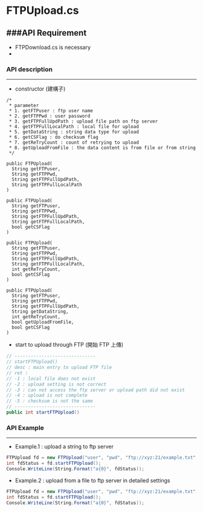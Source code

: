 # FTPUpload.cs

<script type="text/javascript" src="../js/general.js"></script>

###API Requirement
---

* FTPDownload.cs is necessary
* 

### API description
---

* constructor (建構子)

```
/*
 * parameter
 * 1. getFTPuser : ftp user name
 * 2. getFTPPwd : user password
 * 3. getFTPFullUpdPath : upload file path on ftp server
 * 4. getFTPFullLocalPath : local file for upload
 * 5. getDataString : string data type for upload
 * 6. getCSFlag : do checksum flag
 * 7. getReTryCount : count of retrying to upload
 * 8. getUploadFromFile : the data content is from file or from string
 */

public FTPUpload(
  String getFTPuser, 
  String getFTPPwd, 
  String getFTPFullUpdPath, 
  String getFTPFullLocalPath
)

public FTPUpload(
  String getFTPuser, 
  String getFTPPwd, 
  String getFTPFullUpdPath, 
  String getFTPFullLocalPath, 
  bool getCSFlag
)

public FTPUpload(
  String getFTPuser, 
  String getFTPPwd, 
  String getFTPFullUpdPath, 
  String getFTPFullLocalPath, 
  int getReTryCount, 
  bool getCSFlag
)

public FTPUpload(
  String getFTPuser, 
  String getFTPPwd, 
  String getFTPFullUpdPath, 
  String getDataString, 
  int getReTryCount, 
  bool getUploadFromFile, 
  bool getCSFlag
)
```

* start to upload through FTP (開始 FTP 上傳)

```csharp
// ------------------------------
// startFTPUpload()
// desc : main entry to upload FTP file
// ret :
// -1 : local file does not exist
// -2 : upload setting is not correct
// -3 : can not access the ftp server or upload path did not exist
// -4 : upload is not complete
// -5 : checksum is not the same
// ------------------------------    
public int startFTPUpload()
```

### API Example
---

* Example.1 : upload a string to ftp server

```csharp
FTPUpload fd = new FTPUpload("user", "pwd", "ftp://xyz:21/example.txt", "Data test", 10, false, true);
int fdStatus = fd.startFTPUpload();
Console.WriteLine(String.Format("a{0}", fdStatus));
```

* Example.2 : upload from a file to ftp server in detailed settings

```csharp
FTPUpload fd = new FTPUpload("user", "pwd", "ftp://xyz:21/example.txt", "C:/Users/user1/Desktop/example1.txt", true);
int fdStatus = fd.startFTPUpload();
Console.WriteLine(String.Format("a{0}", fdStatus));
```
